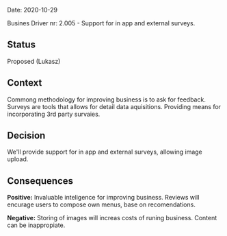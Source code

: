 Date: 2020-10-29 

Busines Driver nr: 2.005 - Support for in app and external surveys.

## Status

Proposed (Lukasz)

## Context

Commong methodology for improving business is to ask for feedback. Surveys are tools that allows for detail data aquisitions. Providing means for incorporating 3rd party survaies.

## Decision

We'll provide support for in app and external surveys, allowing image upload. 

## Consequences

**Positive:** Invaluable inteligence for improving business. Reviews will encurage users to compose own menus, base on recomendations.

**Negative:** Storing of images will increas costs of runing business. Content can be inappropiate.
